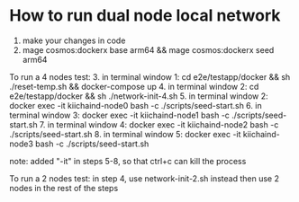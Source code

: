 # How to run dual node local network

1. make your changes in code
2. mage cosmos:dockerx base arm64 && mage cosmos:dockerx seed arm64

To run a 4 nodes test:
3. in terminal window 1: cd e2e/testapp/docker && sh ./reset-temp.sh && docker-compose up
4. in terminal window 2: cd e2e/testapp/docker && sh ./network-init-4.sh
5. in terminal window 2: docker exec -it kiichaind-node0 bash -c ./scripts/seed-start.sh
6. in terminal window 3: docker exec -it kiichaind-node1 bash -c ./scripts/seed-start.sh
7. in terminal window 4: docker exec -it kiichaind-node2 bash -c ./scripts/seed-start.sh
8. in terminal window 5: docker exec -it kiichaind-node3 bash -c ./scripts/seed-start.sh

note: added "-it" in steps 5-8, so that ctrl+c can kill the process

To run a 2 nodes test:
in step 4, use network-init-2.sh instead
then use 2 nodes in the rest of the steps
